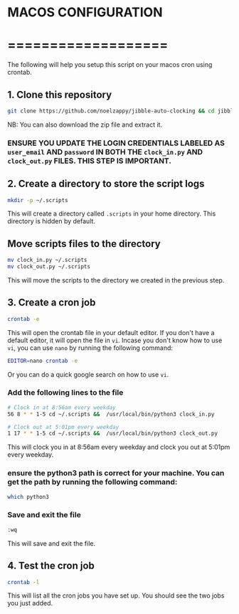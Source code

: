# MACOS CONFIGURATION

# ===================

The following will help you setup this script on your macos cron using crontab.

## 1. Clone this repository

```bash
git clone https://github.com/noelzappy/jibble-auto-clocking && cd jibble-auto-clocking
```

NB: You can also download the zip file and extract it.

### ENSURE YOU UPDATE THE LOGIN CREDENTIALS LABELED AS `user_email` AND `password` IN BOTH THE `clock_in.py` AND `clock_out.py` FILES. THIS STEP IS IMPORTANT.

## 2. Create a directory to store the script logs

```bash
mkdir -p ~/.scripts
```

This will create a directory called `.scripts` in your home directory. This directory is hidden by default.

## Move scripts files to the directory

```bash
mv clock_in.py ~/.scripts
mv clock_out.py ~/.scripts
```

This will move the scripts to the directory we created in the previous step.

## 3. Create a cron job

```bash
crontab -e
```

This will open the crontab file in your default editor. If you don't have a default editor, it will open the file in `vi`. Incase you don't know how to use `vi`, you can use `nano` by running the following command:

```bash
EDITOR=nano crontab -e
```

Or you can do a quick google search on how to use `vi`.

### Add the following lines to the file

```bash
# Clock in at 8:56am every weekday
56 8 * * 1-5 cd ~/.scripts &&  /usr/local/bin/python3 clock_in.py

# Clock out at 5:01pm every weekday
1 17 * * 1-5 cd ~/.scripts &&  /usr/local/bin/python3 clock_out.py
```

This will clock you in at 8:56am every weekday and clock you out at 5:01pm every weekday.

### ensure the python3 path is correct for your machine. You can get the path by running the following command:

```bash
which python3
```

### Save and exit the file

```bash
:wq
```

This will save and exit the file.

## 4. Test the cron job

```bash
crontab -l
```

This will list all the cron jobs you have set up. You should see the two jobs you just added.
